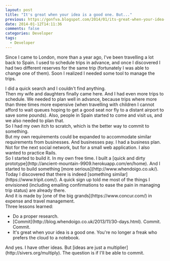 ```yaml
---
layout: post
title: "It's great when your idea is a good one. But..."
previous: https://gonfva.blogspot.com/2014/01/its-great-when-your-idea-is-good-one.html
date: 2014-01-12T14:11:36
comments: false
categories: Developer
tags:
  - Developer
---
```


Since I came to London, more than a year ago, I've been travelling a lot back to Spain. I used to schedule trips in advance, and once I discovered I had two different reserves for the same trip (fortunately I was able to change one of them). Soon I realized I needed some tool to manage the trips.
<div>
</div><div>I did a quick search and I couldn't find anything.
<div>
</div><div>Then my wife and daughters finally came here. And I had even more trips to schedule. We needed to plan well in advance, because trips where more than three times more expensive (when travelling with children I cannot afford to wait queues hoping to get a good seat nor fly to a distant airport to save some pounds). Also, people in Spain started to come and visit us, and we also needed to plan that.</div><div>
</div><div>So I had my own itch to scratch, which is the better way to commit to something.&nbsp;</div><div>
</div><div>But my own requirements could be expanded to accommodate similar requirements from businesses. And businesses pay. I had a business plan. Not for the next social network, but for a small web application. I also wanted to practice Rails.&nbsp;</div><div>
</div><div>So I started to build it. In my own free time. I built a [quick and dirty prototype](http://ancient-mountain-9909.herokuapp.com/en/home). And I started to build something [more serious](http://www.whendoigo.co.uk/).&nbsp;</div><div>
</div><div>Today I discovered that there is indeed [something similar](https://www.tripit.com/). A quick sign up told me most of the things I envisioned (including emailing confirmations to ease the pain in managing trip status) are already there.&nbsp;</div><div>
</div><div>And it is made by [one of the big grands](https://www.concur.com/) in expense and travel management.</div><div>
</div><div>Three lessons learned:</div><div><ul><li>Do a proper research.</li><li>[Commit](http://blog.whendoigo.co.uk/2013/11/30-days.html). Commit. Commit.</li><li>It's great when your idea is a good one. You're no longer a freak who prefers the cloud to a notebook.</li></ul><div>And yes. I have other ideas. But [ideas are just a multiplier](http://sivers.org/multiply). The question is if I'll be able to commit.</div></div></div>

